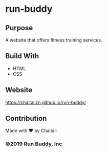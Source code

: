 # run-buddy

## Purpose
A website that offers fitness training services.

## Build With
* HTML
* CSS

## Website
https://chaitalizn.github.io/run-buddy/

## Contribution
Made with ❤️ by Chaitali

### ©️2019 Run Buddy, Inc
